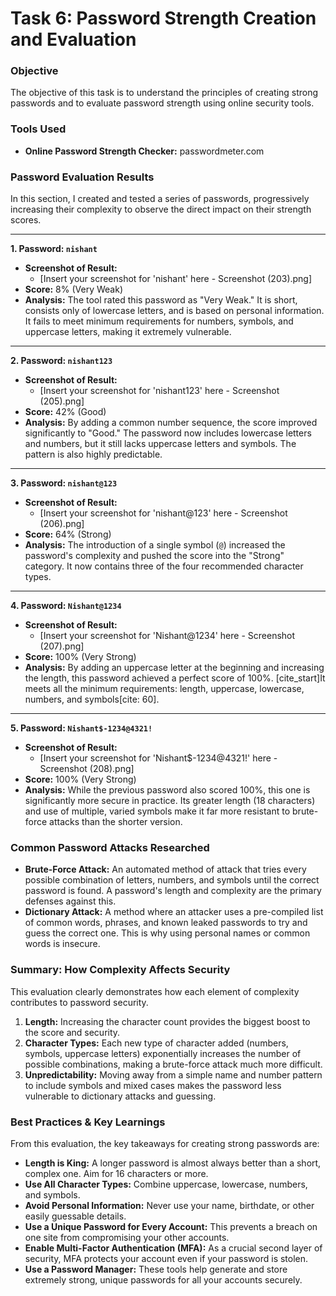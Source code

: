 # Task 6: Password Strength Creation and Evaluation

### **Objective**
The objective of this task is to understand the principles of creating strong passwords and to evaluate password strength using online security tools.

### **Tools Used**
* **Online Password Strength Checker:** passwordmeter.com 

### **Password Evaluation Results**
In this section, I created and tested a series of passwords, progressively increasing their complexity to observe the direct impact on their strength scores.

---

**1. Password: `nishant`**
* **Screenshot of Result:**
    * [Insert your screenshot for 'nishant' here - Screenshot (203).png]
* **Score:** 8% (Very Weak)
* **Analysis:** The tool rated this password as "Very Weak." It is short, consists only of lowercase letters, and is based on personal information. It fails to meet minimum requirements for numbers, symbols, and uppercase letters, making it extremely vulnerable.

---

**2. Password: `nishant123`**
* **Screenshot of Result:**
    * [Insert your screenshot for 'nishant123' here - Screenshot (205).png]
* **Score:** 42% (Good)
* **Analysis:** By adding a common number sequence, the score improved significantly to "Good." The password now includes lowercase letters and numbers, but it still lacks uppercase letters and symbols. The pattern is also highly predictable.

---

**3. Password: `nishant@123`**
* **Screenshot of Result:**
    * [Insert your screenshot for 'nishant@123' here - Screenshot (206).png]
* **Score:** 64% (Strong)
* **Analysis:** The introduction of a single symbol (`@`) increased the password's complexity and pushed the score into the "Strong" category. It now contains three of the four recommended character types.

---

**4. Password: `Nishant@1234`**
* **Screenshot of Result:**
    * [Insert your screenshot for 'Nishant@1234' here - Screenshot (207).png]
* **Score:** 100% (Very Strong)
* **Analysis:** By adding an uppercase letter at the beginning and increasing the length, this password achieved a perfect score of 100%. [cite_start]It meets all the minimum requirements: length, uppercase, lowercase, numbers, and symbols[cite: 60].

---

**5. Password: `Nishant$-1234@4321!`**
* **Screenshot of Result:**
    * [Insert your screenshot for 'Nishant$-1234@4321!' here - Screenshot (208).png]
* **Score:** 100% (Very Strong)
* **Analysis:** While the previous password also scored 100%, this one is significantly more secure in practice. Its greater length (18 characters) and use of multiple, varied symbols make it far more resistant to brute-force attacks than the shorter version.

### **Common Password Attacks Researched**
* **Brute-Force Attack:** An automated method of attack that tries every possible combination of letters, numbers, and symbols until the correct password is found. A password's length and complexity are the primary defenses against this.
* **Dictionary Attack:** A method where an attacker uses a pre-compiled list of common words, phrases, and known leaked passwords to try and guess the correct one. This is why using personal names or common words is insecure.

### **Summary: How Complexity Affects Security**
This evaluation clearly demonstrates how each element of complexity contributes to password security.
1.  **Length:** Increasing the character count provides the biggest boost to the score and security.
2.  **Character Types:** Each new type of character added (numbers, symbols, uppercase letters) exponentially increases the number of possible combinations, making a brute-force attack much more difficult.
3.  **Unpredictability:** Moving away from a simple name and number pattern to include symbols and mixed cases makes the password less vulnerable to dictionary attacks and guessing.

### **Best Practices & Key Learnings**
From this evaluation, the key takeaways for creating strong passwords are:
* **Length is King:** A longer password is almost always better than a short, complex one. Aim for 16 characters or more.
* **Use All Character Types:** Combine uppercase, lowercase, numbers, and symbols.
* **Avoid Personal Information:** Never use your name, birthdate, or other easily guessable details.
* **Use a Unique Password for Every Account:** This prevents a breach on one site from compromising your other accounts.
* **Enable Multi-Factor Authentication (MFA):** As a crucial second layer of security, MFA protects your account even if your password is stolen.
* **Use a Password Manager:** These tools help generate and store extremely strong, unique passwords for all your accounts securely.